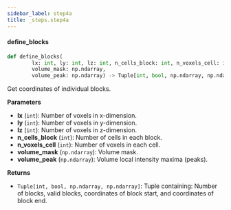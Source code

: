 ```yaml
---
sidebar_label: step4a
title: _steps.step4a
---
```


#### define\_blocks

```python
def define_blocks(
        lx: int, ly: int, lz: int, n_cells_block: int, n_voxels_cell: int,
        volume_mask: np.ndarray,
        volume_peak: np.ndarray) -> Tuple[int, bool, np.ndarray, np.ndarray]
```

Get coordinates of individual blocks.

**Parameters**

* **lx** (`int`): Number of voxels in x-dimension.
* **ly** (`int`): Number of voxels in y-dimension.
* **lz** (`int`): Number of voxels in z-dimension.
* **n_cells_block** (`int`): Number of cells in each block.
* **n_voxels_cell** (`int`): Number of voxels in each cell.
* **volume_mask** (`np.ndarray`): Volume mask.
* **volume_peak** (`np.ndarray`): Volume local intensity maxima (peaks).

**Returns**

* `Tuple[int, bool, np.ndarray, np.ndarray]`: Tuple containing: Number of blocks, valid blocks, coordinates of block start,
and coordinates of block end.

